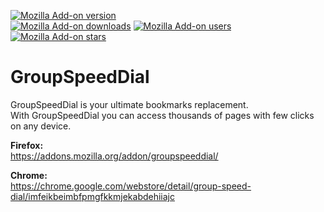 [![Mozilla Add-on version](https://img.shields.io/amo/v/groupspeeddial.svg)](https://addons.mozilla.org/addon/groupspeeddial/?src=external-github-shield-downloads)  
[![Mozilla Add-on downloads](https://img.shields.io/amo/d/groupspeeddial.svg)](https://addons.mozilla.org/addon/groupspeeddial/?src=external-github-shield-downloads)
[![Mozilla Add-on users](https://img.shields.io/amo/users/groupspeeddial.svg)](https://addons.mozilla.org/addon/groupspeeddial/statistics/)
[![Mozilla Add-on stars](https://img.shields.io/amo/stars/groupspeeddial.svg)](https://addons.mozilla.org/addon/groupspeeddial/reviews/)

# GroupSpeedDial

GroupSpeedDial is your ultimate bookmarks replacement.  
With GroupSpeedDial you can access thousands of pages with few clicks on any device.

**Firefox:**  
https://addons.mozilla.org/addon/groupspeeddial/

**Chrome:**  
https://chrome.google.com/webstore/detail/group-speed-dial/imfeikbeimbfpmgfkkmjekabdehiiajc

